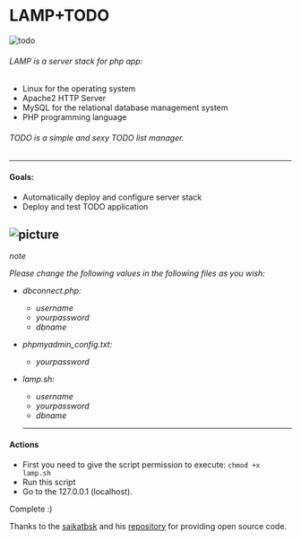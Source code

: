 # **LAMP+TODO**
![todo](http://sosh6.citycheb.ru/images/risunki_kartinki/markeri/4.jpg)


###### LAMP is a server stack for php app:
- Linux for the operating system
- Apache2 HTTP Server
- MySQL for the relational database management system
- PHP programming language

###### TODO is a simple and sexy TODO list manager.

--------------------------------------------------

#### Goals:
- Automatically deploy and configure server stack
- Deploy and test TODO application

![picture](https://avatars.mds.yandex.net/get-images-cbir/2902938/gCSI3-IpvQBTGP4V4S3EWQ478/ocr)
--------------------------------------------------
_note_

_Please change the following values in the following files as you wish:_

- _dbconnect.php:_
  - _username_
  - _yourpassword_
  - _dbname_
- _phpmyadmin_config.txt:_
  - _yourpassword_

- _lamp.sh:_
  - _username_
  - _yourpassword_
  - _dbname_
  ------------------------------------------------

#### Actions

- First you need to give the script permission to execute:
```chmod +x lamp.sh```
- Run this script
- Go to the 127.0.0.1 (localhost).

Complete :)

Thanks to the [saikatbsk](https://github.com/saikatbsk) and his [repository](https://github.com/saikatbsk/TODO) for providing open source code.
